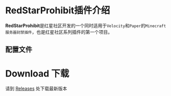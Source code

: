 # RedStarProhibit插件介绍
**RedStarProhibit**是红星社区开发的一个同时适用于`Velocity`和`Paper`的`Minecraft服务器封禁插件`，也是红星社区系列插件的第一个项目。

## 配置文件

# Download 下载
请到 [Releases](releases/) 处下载最新版本
